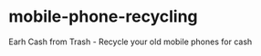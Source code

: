 mobile-phone-recycling
======================

Earh Cash from Trash - Recycle your old mobile phones for cash